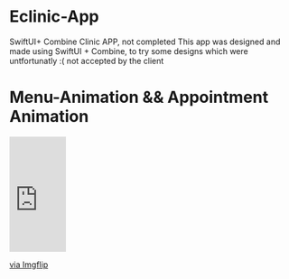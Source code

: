 # Eclinic-App
SwiftUI+ Combine Clinic APP, not completed 
This app was designed and made using SwiftUI + Combine, to try some designs
which were untfortunatly :( not accepted by the client
# Menu-Animation && Appointment Animation
<div style="width:100px;max-width:100%;"><div style="height:0;padding-bottom:204%;position:relative;"><iframe width="100" height="204" style="position:absolute;top:0;left:0;width:100%;height:100%;" frameBorder="0" src="https://imgflip.com/embed/42navp"></iframe></div><p><a href="https://imgflip.com/gif/42navp">via Imgflip</a></p></div>


